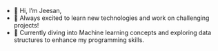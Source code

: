 - 👋 Hi, I’m Jeesan,
- 👀 Always excited to learn new technologies and work on challenging projects!
- 🌱 Currently diving into Machine learning concepts and exploring data structures to enhance my programming skills.

<!---
DeveloperZeeshu/DeveloperZeeshu is a ✨ special ✨ repository because its `README.md` (this file) appears on your GitHub profile.
You can click the Preview link to take a look at your changes.
--->
